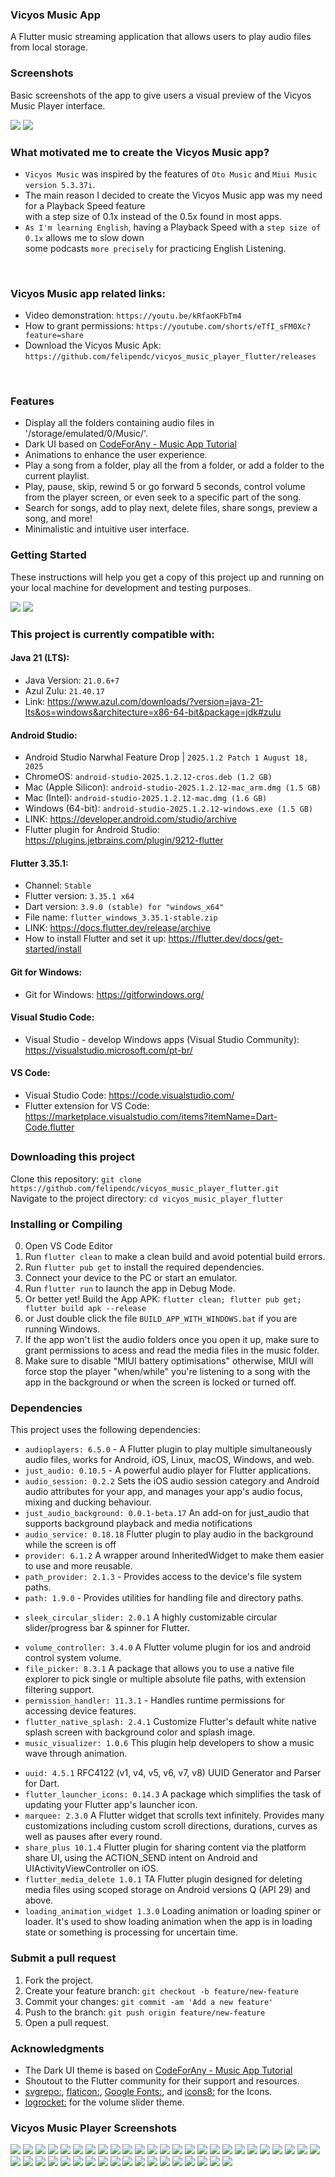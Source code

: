 ### Vicyos Music App

A Flutter music streaming application that allows users to play audio files from local storage.

### Screenshots

Basic screenshots of the app to give users a visual preview of the Vicyos Music Player interface.

<img src="https://github.com/felipendc/vicyos_music_player_flutter/blob/main/SCREENSHOTS_DEMO/read_banners/1.png">
<img src="https://github.com/felipendc/vicyos_music_player_flutter/blob/main/SCREENSHOTS_DEMO/RECENT_SCREENSHOTS/V3.0.0_tablet_mode/1.png">


 <br />
 
### What motivated me to create the Vicyos Music app?  <br />
- `Vicyos Music` was inspired by the features of `Oto Music` and `Miui Music version 5.3.37i`. <br />
- The main reason I decided to create the Vicyos Music app was my need for a Playback Speed feature  <br />
with a step size of 0.1x instead of the 0.5x found in most apps.  <br />
- `As I'm learning English`, having a Playback Speed with a `step size of 0.1x` allows me to slow down <br />
some podcasts `more precisely` for practicing English Listening.

 <br />

### Vicyos Music app related links:

- Video demonstration: `https://youtu.be/kRfaoKFbTm4`
- How to grant permissions: `https://youtube.com/shorts/eTfI_sFM0Xc?feature=share`
- Download the Vicyos Music Apk: `https://github.com/felipendc/vicyos_music_player_flutter/releases`

 <br />
 
### Features

- Display all the folders containing audio files in '/storage/emulated/0/Music/'.
- Dark UI based on [CodeForAny - Music App Tutorial](https://youtube.com/playlist?list=PLzcRC7PA0xWRXGSJZOyD5_SXyGIRt6VFr)
- Animations to enhance the user experience.
- Play a song from a folder, play all the from a folder, or add a folder to the current playlist.
- Play, pause, skip, rewind 5 or go forward 5 seconds, control volume from the player screen, or even seek to a specific part of the song.
- Search for songs, add to play next, delete files, share songs, preview a song, and more!
- Minimalistic and intuitive user interface.

### Getting Started

These instructions will help you get a copy of this project up and running on your local machine for development and testing purposes.

<img src="https://github.com/felipendc/vicyos_music_player_flutter/blob/main/SCREENSHOTS_DEMO/how-it-should-look-like_1.png">
<img src="https://github.com/felipendc/vicyos_music_player_flutter/blob/main/SCREENSHOTS_DEMO/how-it-should-look-like_2.png">

### This project is currently compatible with:

#### Java 21 (LTS):

- Java Version: `21.0.6+7`
- Azul Zulu: `21.40.17`
- Link: https://www.azul.com/downloads/?version=java-21-lts&os=windows&architecture=x86-64-bit&package=jdk#zulu

<!--
> If you run flutter doctor and get this error:  <br />
> [!] Android Studio, X Unable to determine bundled Java version. <br />
>
> To fix it, got to `project_folder/android/`, then open a cmd window and run: <br />
> flutter clean <br />
> gradlew wrapper --gradle-version 8.10.2 --distribution-type bin <br />
-->

#### Android Studio:

- Android Studio Narwhal Feature Drop | `2025.1.2 Patch 1 August 18, 2025`
- ChromeOS: `android-studio-2025.1.2.12-cros.deb (1.2 GB)`
- Mac (Apple Silicon): `android-studio-2025.1.2.12-mac_arm.dmg (1.5 GB)`
- Mac (Intel): `android-studio-2025.1.2.12-mac.dmg (1.6 GB)`
- Windows (64-bit): `android-studio-2025.1.2.12-windows.exe (1.5 GB)`
- LINK: https://developer.android.com/studio/archive
- Flutter plugin for Android Studio: https://plugins.jetbrains.com/plugin/9212-flutter

#### Flutter 3.35.1:

- Channel: `Stable`
- Flutter version: `3.35.1 x64`
- Dart version: `3.9.0 (stable) for "windows_x64"`
- File name: `flutter_windows_3.35.1-stable.zip`
- LINK: https://docs.flutter.dev/release/archive
- How to install Flutter and set it up: https://flutter.dev/docs/get-started/install

#### Git for Windows:

- Git for Windows: https://gitforwindows.org/

#### Visual Studio Code:

- Visual Studio - develop Windows apps (Visual Studio Community): https://visualstudio.microsoft.com/pt-br/

#### VS Code:

- Visual Studio Code: https://code.visualstudio.com/
- Flutter extension for VS Code: https://marketplace.visualstudio.com/items?itemName=Dart-Code.flutter

##

### Downloading this project

Clone this repository: `git clone https://github.com/felipendc/vicyos_music_player_flutter.git` <br />
Navigate to the project directory: `cd vicyos_music_player_flutter` <br />

<!-- Choose the one you want "GetX" or "StreamBuilder" UI state management. <br /> -->

### Installing or Compiling

0. Open VS Code Editor
1. Run `flutter clean` to make a clean build and avoid potential build errors.
2. Run `flutter pub get` to install the required dependencies.
3. Connect your device to the PC or start an emulator.
4. Run `flutter run` to launch the app in Debug Mode.
5. Or better yet! Build the App APK: `flutter clean; flutter pub get; flutter build apk --release`
6. or Just double click the file `BUILD_APP_WITH_WINDOWS.bat` if you are running Windows.
7. If the app won't list the audio folders once you open it up, make sure to grant permissions to acess and read the media files in the music folder.
8. Make sure to disable "MIUI battery optimisations" otherwise, MIUI will force stop the player "when/while" you're listening to a song with the app in the background or when the screen is locked or turned off.

### Dependencies

This project uses the following dependencies:

- `audioplayers: 6.5.0` - A Flutter plugin to play multiple simultaneously audio files, works for Android, iOS, Linux, macOS, Windows, and web.
- `just_audio: 0.10.5` - A powerful audio player for Flutter applications.
- `audio_session: 0.2.2` Sets the iOS audio session category and Android audio attributes for your app, and manages your app's audio focus, mixing and ducking behaviour.
- `just_audio_background: 0.0.1-beta.17` An add-on for just_audio that supports background playback and media notifications
- `audio_service: 0.18.18` Flutter plugin to play audio in the background while the screen is off
- `provider: 6.1.2` A wrapper around InheritedWidget to make them easier to use and more reusable.
- `path_provider: 2.1.3` - Provides access to the device's file system paths.
- `path: 1.9.0` - Provides utilities for handling file and directory paths.
<!-- - `media_info: 0.12.0+2` Platform services exposed to Flutter apps. -->
- `sleek_circular_slider: 2.0.1` A highly customizable circular slider/progress bar & spinner for Flutter.
<!-- - `flutter_media_metadata: 1.0.0+1` A Flutter plugin to read metadata of media files. -->
- `volume_controller: 3.4.0` A Flutter volume plugin for ios and android control system volume.
- `file_picker: 8.3.1` A package that allows you to use a native file explorer to pick single or multiple absolute file paths, with extension filtering support.
- `permission_handler: 11.3.1` - Handles runtime permissions for accessing device features.
- `flutter_native_splash: 2.4.1` Customize Flutter's default white native splash screen with background color and splash image.
- `music_visualizer: 1.0.6` This plugin help developers to show a music wave through animation.
<!-- - `get: 4.6.6` Open screens/snackbars/dialogs without context, manage states and inject dependencies easily with GetX. -->
- `uuid: 4.5.1` RFC4122 (v1, v4, v5, v6, v7, v8) UUID Generator and Parser for Dart.
- `flutter_launcher_icons: 0.14.3` A package which simplifies the task of updating your Flutter app's launcher icon.
- `marquee: 2.3.0` A Flutter widget that scrolls text infinitely. Provides many customizations including custom scroll directions, durations, curves as well as pauses after every round.
- `share_plus 10.1.4` Flutter plugin for sharing content via the platform share UI, using the ACTION_SEND intent on Android and UIActivityViewController on iOS.
- `flutter_media_delete 1.0.1` TA Flutter plugin designed for deleting media files using scoped storage on Android versions Q (API 29) and above.
- `loading_animation_widget 1.3.0` Loading animation or loading spiner or loader. It's used to show loading animation when the app is in loading state or something is processing for uncertain time.

### Submit a pull request

1. Fork the project.
2. Create your feature branch: `git checkout -b feature/new-feature`
3. Commit your changes: `git commit -am 'Add a new feature'`
4. Push to the branch: `git push origin feature/new-feature`
5. Open a pull request.

### Acknowledgments

- The Dark UI theme is based on [CodeForAny - Music App Tutorial](https://youtube.com/playlist?list=PLzcRC7PA0xWRXGSJZOyD5_SXyGIRt6VFr)
- Shoutout to the Flutter community for their support and resources.
- [svgrepo:](https://www.svgrepo.com/), [flaticon:](https://www.flaticon.com/), [Google Fonts:](https://fonts.google.com/icons), and [icons8:](https://icons8.com.br/) for the Icons.
- [logrocket:](https://blog.logrocket.com/flutter-slider-widgets-deep-dive-with-examples/) for the volume slider theme.

### Vicyos Music Player Screenshots

<img src="https://github.com/felipendc/vicyos_music_player_flutter/blob/main/SCREENSHOTS_DEMO/read_banners/11.png">
<img src="https://github.com/felipendc/vicyos_music_player_flutter/blob/main/SCREENSHOTS_DEMO/read_banners/12.png">
<img src="https://github.com/felipendc/vicyos_music_player_flutter/blob/main/SCREENSHOTS_DEMO/read_banners/13.png">
<img src="https://github.com/felipendc/vicyos_music_player_flutter/blob/main/SCREENSHOTS_DEMO/read_banners/6.png">
<img src="https://github.com/felipendc/vicyos_music_player_flutter/blob/main/SCREENSHOTS_DEMO/read_banners/2.png">
<img src="https://github.com/felipendc/vicyos_music_player_flutter/blob/main/SCREENSHOTS_DEMO/read_banners/3.png">
<img src="https://github.com/felipendc/vicyos_music_player_flutter/blob/main/SCREENSHOTS_DEMO/read_banners/4.png">
<img src="https://github.com/felipendc/vicyos_music_player_flutter/blob/main/SCREENSHOTS_DEMO/read_banners/5.png">
<img src="https://github.com/felipendc/vicyos_music_player_flutter/blob/main/SCREENSHOTS_DEMO/read_banners/7.png">
<img src="https://github.com/felipendc/vicyos_music_player_flutter/blob/main/SCREENSHOTS_DEMO/read_banners/8.png">
<img src="https://github.com/felipendc/vicyos_music_player_flutter/blob/main/SCREENSHOTS_DEMO/read_banners/9.png">
<img src="https://github.com/felipendc/vicyos_music_player_flutter/blob/main/SCREENSHOTS_DEMO/read_banners/10.png">
<img src="https://github.com/felipendc/vicyos_music_player_flutter/blob/main/SCREENSHOTS_DEMO/RECENT_SCREENSHOTS/V3.0.0_tablet_mode/1.png">
<img src="https://github.com/felipendc/vicyos_music_player_flutter/blob/main/SCREENSHOTS_DEMO/RECENT_SCREENSHOTS/V3.0.0_tablet_mode/2.png">
<img src="https://github.com/felipendc/vicyos_music_player_flutter/blob/main/SCREENSHOTS_DEMO/RECENT_SCREENSHOTS/V3.0.0_tablet_mode/3.png">
<img src="https://github.com/felipendc/vicyos_music_player_flutter/blob/main/SCREENSHOTS_DEMO/RECENT_SCREENSHOTS/V3.0.0_tablet_mode/4.png">
<img src="https://github.com/felipendc/vicyos_music_player_flutter/blob/main/SCREENSHOTS_DEMO/RECENT_SCREENSHOTS/V3.0.0_tablet_mode/5.png">
<img src="https://github.com/felipendc/vicyos_music_player_flutter/blob/main/SCREENSHOTS_DEMO/RECENT_SCREENSHOTS/V3.0.0_tablet_mode/6.png">
<img src="https://github.com/felipendc/vicyos_music_player_flutter/blob/main/SCREENSHOTS_DEMO/RECENT_SCREENSHOTS/V3.0.0_tablet_mode/7.png">
<img src="https://github.com/felipendc/vicyos_music_player_flutter/blob/main/SCREENSHOTS_DEMO/RECENT_SCREENSHOTS/V3.0.0_tablet_mode/8.png">
<img src="https://github.com/felipendc/vicyos_music_player_flutter/blob/main/SCREENSHOTS_DEMO/RECENT_SCREENSHOTS/V3.0.0_tablet_mode/9.png">
<img src="https://github.com/felipendc/vicyos_music_player_flutter/blob/main/SCREENSHOTS_DEMO/RECENT_SCREENSHOTS/V3.0.0_tablet_mode/10.png">
<img src="https://github.com/felipendc/vicyos_music_player_flutter/blob/main/SCREENSHOTS_DEMO/RECENT_SCREENSHOTS/V3.0.0_tablet_mode/11.png">
<img src="https://github.com/felipendc/vicyos_music_player_flutter/blob/main/SCREENSHOTS_DEMO/RECENT_SCREENSHOTS/V3.0.0_tablet_mode/12.png">
<img src="https://github.com/felipendc/vicyos_music_player_flutter/blob/main/SCREENSHOTS_DEMO/RECENT_SCREENSHOTS/V3.0.0_tablet_mode/13.png">
<img src="https://github.com/felipendc/vicyos_music_player_flutter/blob/main/SCREENSHOTS_DEMO/RECENT_SCREENSHOTS/V3.0.0_tablet_mode/14.png">
<img src="https://github.com/felipendc/vicyos_music_player_flutter/blob/main/SCREENSHOTS_DEMO/RECENT_SCREENSHOTS/V3.0.0_tablet_mode/15.png">
<img src="https://github.com/felipendc/vicyos_music_player_flutter/blob/main/SCREENSHOTS_DEMO/RECENT_SCREENSHOTS/V3.0.0_tablet_mode/16.png">
<img src="https://github.com/felipendc/vicyos_music_player_flutter/blob/main/SCREENSHOTS_DEMO/RECENT_SCREENSHOTS/V3.0.0_tablet_mode/17.png">
<img src="https://github.com/felipendc/vicyos_music_player_flutter/blob/main/SCREENSHOTS_DEMO/RECENT_SCREENSHOTS/V3.0.0_tablet_mode/18.png">
<img src="https://github.com/felipendc/vicyos_music_player_flutter/blob/main/SCREENSHOTS_DEMO/RECENT_SCREENSHOTS/V3.0.0_tablet_mode/19.png">
<img src="https://github.com/felipendc/vicyos_music_player_flutter/blob/main/SCREENSHOTS_DEMO/RECENT_SCREENSHOTS/V3.0.0_tablet_mode/20.png">
<img src="https://github.com/felipendc/vicyos_music_player_flutter/blob/main/SCREENSHOTS_DEMO/RECENT_SCREENSHOTS/V3.0.0_tablet_mode/21.png">
<img src="https://github.com/felipendc/vicyos_music_player_flutter/blob/main/SCREENSHOTS_DEMO/RECENT_SCREENSHOTS/V3.0.0_tablet_mode/22.png">
<img src="https://github.com/felipendc/vicyos_music_player_flutter/blob/main/SCREENSHOTS_DEMO/RECENT_SCREENSHOTS/V3.0.0_tablet_mode/23.png">
<img src="https://github.com/felipendc/vicyos_music_player_flutter/blob/main/SCREENSHOTS_DEMO/RECENT_SCREENSHOTS/V3.0.0_tablet_mode/24.png">
<img src="https://github.com/felipendc/vicyos_music_player_flutter/blob/main/SCREENSHOTS_DEMO/RECENT_SCREENSHOTS/V3.0.0_tablet_mode/25.png">
<img src="https://github.com/felipendc/vicyos_music_player_flutter/blob/main/SCREENSHOTS_DEMO/RECENT_SCREENSHOTS/V3.0.0_tablet_mode/26.png">
<img src="https://github.com/felipendc/vicyos_music_player_flutter/blob/main/SCREENSHOTS_DEMO/RECENT_SCREENSHOTS/V3.0.0_tablet_mode/27.png">
<img src="https://github.com/felipendc/vicyos_music_player_flutter/blob/main/SCREENSHOTS_DEMO/RECENT_SCREENSHOTS/V3.0.0_tablet_mode/28.png">
<img src="https://github.com/felipendc/vicyos_music_player_flutter/blob/main/SCREENSHOTS_DEMO/RECENT_SCREENSHOTS/V3.0.0_tablet_mode/29.png">
<img src="https://github.com/felipendc/vicyos_music_player_flutter/blob/main/SCREENSHOTS_DEMO/RECENT_SCREENSHOTS/V3.0.0_tablet_mode/30.png">
<img src="https://github.com/felipendc/vicyos_music_player_flutter/blob/main/SCREENSHOTS_DEMO/RECENT_SCREENSHOTS/V3.0.0_tablet_mode/31.png">
